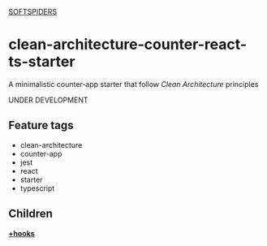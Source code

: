 [SOFTSPIDERS](https://github.com/softspiders/softspiders)

# clean-architecture-counter-react-ts-starter

A minimalistic counter-app starter that follow *Clean Architecture* principles

UNDER DEVELOPMENT

## Feature tags
- clean-architecture
- counter-app
- jest
- react
- starter
- typescript

## Children

[**+hooks**](https://github.com/softspiders/clean-architecture-counter-starters/tree/clean-architecture-counter-react-hooks-ts-starter)
